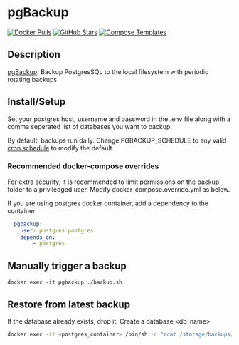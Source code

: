 # pgBackup

[![Docker Pulls](https://img.shields.io/docker/pulls/prodrigestivill/postgres-backup-local?style=flat-square&color=607D8B&label=docker%20pulls&logo=docker)](https://hub.docker.com/r/prodrigestivill/postgres-backup-local)
[![GitHub Stars](https://img.shields.io/github/stars/prodrigestivill/docker-postgres-backup-local?style=flat-square&color=607D8B&label=github%20stars&logo=github)](https://github.com/prodrigestivill/docker-postgres-backup-local)
[![Compose Templates](https://img.shields.io/static/v1?style=flat-square&color=607D8B&label=compose&message=templates)](https://github.com/GhostWriters/DockSTARTer/tree/master/compose/.apps/pgbackup)

## Description

[pgBackup](https://hub.docker.com/r/prodrigestivill/postgres-backup-local): Backup PostgresSQL to the local filesystem with periodic rotating backups

## Install/Setup

Set your postgres host, username and password in the .env file along with a comma seperated list of databases you want to backup.

By default, backups run daily.  Change PGBACKUP_SCHEDULE to any valid [cron schedule](http://godoc.org/github.com/robfig/cron#hdr-Predefined_schedules) to modify the default.

### Recommended docker-compose overrides

For extra security, it is recommended to limit permissions on the backup folder to a priviledged user.  Modify docker-compose.override.yml as below.

If you are using postgres docker container, add a dependency to the container

```yaml
  pgbackup:
    user: postgres:postgres
    depends_on:
        - postgres
```

## Manually trigger a backup

`docker exec -it pgbackup ./backup.sh`

## Restore from latest backup

If the database already exists, drop it.
Create a database <db_name>

```bash
docker exec -it <postgres_container> /bin/sh -c "zcat /storage/backups/postgres/last/<db_name>-latest.sql.gz | psql --username=<username> --dbname=<db_name> -W"
```
